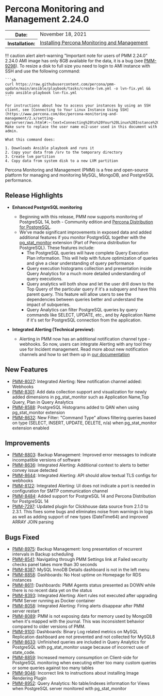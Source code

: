 # Percona Monitoring and Management 2.24.0

<table class="docutils field-list" frame="void" rules="none">
  <colgroup>
    <col class="field-name">
    <col class="field-body">
  </colgroup>
  <tbody valign="top">
    <tr class="field-odd field">
      <th class="field-name">Date:</th>
      <td class="field-body">November 18, 2021</td>
    </tr>
    <tr class="field-even field">
      <th class="field-name">Installation:</th>
      <td class="field-body">
        <a class="reference external" href="https://www.percona.com/software/pmm/quickstart">Installing Percona Monitoring and Management</a></td>
    </tr>
  </tbody>
</table>

!!! caution alert alert-warning "Important note for users of PMM 2.24.0"
    2.24.0 AMI image has only 8GB available for the data, it is a bug (see [PMM-9298](https://jira.percona.com/browse/PMM-9298)). To resize a disk to full size you need to login to AMI instance with SSH and use the following command:

    ```sh
    curl https://raw.githubusercontent.com/percona/pmm-update/main/ansible/playbook/tasks/create-lvm.yml -o lvn-fix.yml && sudo ansible-playbook lvn-fix.yml
    ```

    For instructions about how to access your instances by using an SSH client, see [Connecting to Your Linux Instance Using SSH](https://www.percona.com/doc/percona-monitoring-and-management/2.x/setting-up/server/aws.html#:~:text=Connecting%20to%20Your%20Linux%20Instance%20Using%20SSH)
    Make sure to replace the user name ec2-user used in this document with admin.

    What this command does:

    1. Downloads Ansible playbook and runs it
    2. Copy your data from /srv to the temporary directory
    3. Create lvm partition
    4. Copy data from system disk to a new LVM partition

Percona Monitoring and Management (PMM) is a free and open-source platform for managing and monitoring MySQL, MongoDB, and PostgreSQL performance.
## Release Highlights
- **Enhanced PostgreSQL monitoring**
  - Beginning with this release, PMM now supports monitoring of PostgreSQL 14, both - Community edition and [Percona Distribution for PostgreSQL](https://www.percona.com/software/postgresql-distribution).
  - We've made significant improvements in exposed data and added additional features if you monitor PostgreSQL together with the [pg_stat_monitor](https://github.com/percona/pg_stat_monitor) extension (Part of Percona distribution for PostgreSQL). These features include:
    - The PostgreSQL queries will have complete Query Execution Plan information. This will help with future optimization of queries and give a clear understanding of query performance
    - Query execution histograms collection and presentation inside Query Analytics for a much more detailed understanding of query executions.
    - Query analytics will both show and let the user drill down to the Top Query of the particular query if it's a subquery and have this parent query. This feature will allow users to see the dependencies between queries better and understand the impact of subqueries.
    - Query Analytics can filter PostgreSQL queries by query commands like SELECT, UPDATE, etc., and by Application Name if it's set for PostgreSQL connection from the application.


- **Integrated Alerting (Technical preview):**
    - Alerting in PMM now has an additional notification channel type - webhooks. So now, users can integrate Alerting with any tool they use for Incident management.  Read more about new notification channels and how to set them up in [our documentation  ](https://www.percona.com/doc/percona-monitoring-and-management/2.x/using/alerting.html#add-a-notification-channel)

## New Features

- [PMM-8027](https://jira.percona.com/browse/PMM-8027): Integrated Alerting: New notification channel added: Webhooks
- [PMM-8301](https://jira.percona.com/browse/PMM-8301): Add data collection support and visualization for newly added dimensions in pg_stat_monitor such as Application Name,Top Query, Plan in Query Analytics
- [PMM-8588](https://jira.percona.com/browse/PMM-8588): PostgreSQL Histograms added to QAN when using pg_stat_monitor extension
- [PMM-8632](https://jira.percona.com/browse/PMM-8632): New Filter: "Command Type" allows filtering queries based on type (SELECT, INSERT, UPDATE, DELETE, n/a) when pg_stat_monitor extension enabled

## Improvements

- [PMM-8803](https://jira.percona.com/browse/PMM-8803): Backup Management: Improved error messages to indicate incompatible versions of software
- [PMM-8636](https://jira.percona.com/browse/PMM-8636): Integrated Alerting: Additional context to alerts to better convey issue detected
- [PMM-8644](https://jira.percona.com/browse/PMM-8644): Integrated Alerting: API should allow textual TLS configs for webhooks
- [PMM-8122](https://jira.percona.com/browse/PMM-8122): Integrated Alerting: UI does not indicate a port is needed in configuration for SMTP communication channel
- [PMM-8484](https://jira.percona.com/browse/PMM-8484): Added support for PostgreSQL 14 and Percona Distribution for PostgreSQL 14
- [PMM-7297](https://jira.percona.com/browse/PMM-7297): Updated plugin for Clickhouse data source  from 2.1.0 to 2.3.1. This fixes some bugs and eliminates noise from warnings in logs as well as adding support of new types (DateTime64) and improved ARRAY JOIN parsing

## Bugs Fixed

- [PMM-8975](https://jira.percona.com/browse/PMM-8975): Backup Management: long presentation of recurrent intervals in Backup scheduling
- [PMM-8541](https://jira.percona.com/browse/PMM-8541): Navigating through PMM Settings link at Failed security checks panel takes more than 30 seconds
- [PMM-8387](https://jira.percona.com/browse/PMM-8387): MySQL InnoDB Details dashboard is not in the left menu
- [PMM-8858](https://jira.percona.com/browse/PMM-8858): Dashboards: No Host uptime on Homepage for RDS instances
- [PMM-8611](https://jira.percona.com/browse/PMM-8611): Dashboards: PMM Agents status presented as DOWN while there is no recent data yet on the status
- [PMM-8393](https://jira.percona.com/browse/PMM-8393): Integrated Alerting: Alert rules not executed after upgrading PMM Server running as Docker container
- [PMM-8058](https://jira.percona.com/browse/PMM-8058): Integrated Alerting: Firing alerts disappear after PMM server restart
- [PMM-8089](https://jira.percona.com/browse/PMM-8089): PMM is not exposing data for memory used by MongoDB when it's mapped with the journal. This was inconsistent behavior compared to older versions of PMM.
- [PMM-9100](https://jira.percona.com/browse/PMM-9100): Dashboards: Binary Log related metrics on MySQL Replication dashboard are not prevented and not collected for MySQL8
- [PMM-8633](https://jira.percona.com/browse/PMM-8633): Unfinished queries are included in Query Analytics for PostgreSQL with pg_stat_monitor usage because of incorrect use of state_code.
- [PMM-8859](https://jira.percona.com/browse/PMM-8859): Increased memory consumption on Client-side for PostgreSQL monitoring when executing either too many custom queries or some queries against too many tables
- [PMM-9046](https://jira.percona.com/browse/PMM-9046): Incorrect link to instructions about installing Image Rendering Plugin
- [PMM-8952](https://jira.percona.com/browse/PMM-8952): Query Analytics: No table/indexes information for Views when PostgreSQL server monitored with pg_stat_monitor
